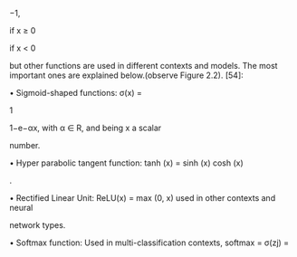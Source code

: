 −1,

if x ≥ 0

if x < 0

but other functions are used in different contexts and models. The most important ones
are explained below.(observe Figure 2.2). [54]:

• Sigmoid-shaped functions: σ(x) =

1

1−e−αx, with α ∈ R, and being x a scalar

number.

• Hyper parabolic tangent function: tanh (x) = sinh (x)
cosh (x)

.

• Rectified Linear Unit: ReLU(x) = max (0, x) used in other contexts and neural

network types.

• Softmax function: Used in multi-classification contexts, softmax = σ(zj) =
